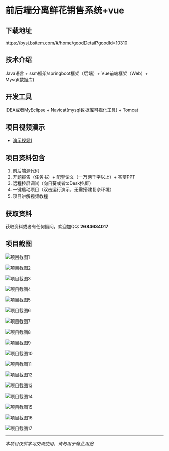 # 前后端分离鲜花销售系统+vue

## 下载地址
https://bysj.bsitem.com/#/home/goodDetail?goodId=10310

## 技术介绍
Java语言 + ssm框架/springboot框架（后端）+ Vue前端框架（Web）+ Mysql(数据库)

## 开发工具
IDEA或者MyEclipse + Navicat(mysql数据库可视化工具) + Tomcat

## 项目视频演示
- [演示视频1](https://graduation-images.oss-cn-beijing.aliyuncs.com/videos/828%E5%A5%97ssm%E5%BD%95%E5%83%8F/10310_ssm153%E5%89%8D%E5%90%8E%E7%AB%AF%E5%88%86%E7%A6%BB%E9%B2%9C%E8%8A%B1%E9%94%80%E5%94%AE%E7%B3%BB%E7%BB%9F%2Bvue%E5%BD%95%E5%83%8F.mp4)

## 项目资料包含
1. 前后端源代码
2. 开题报告（任务书）+ 配套论文（一万两千字以上）+ 答辩PPT
3. 远程控屏调试（向日葵或者toDesk控屏）
4. 一键启动项目（双击运行演示，无需搭建复杂环境）
5. 项目讲解视频教程

## 获取资料
获取资料或者有任何疑问，欢迎加QQ: **2684634017**

## 项目截图
![项目截图1](https://graduation-images.oss-cn-beijing.aliyuncs.com/图片/10310/毕设论坛项目主图.jpg)

![项目截图2](https://graduation-images.oss-cn-beijing.aliyuncs.com/图片/10310/1.png)

![项目截图3](https://graduation-images.oss-cn-beijing.aliyuncs.com/图片/10310/2.png)

![项目截图4](https://graduation-images.oss-cn-beijing.aliyuncs.com/图片/10310/3.png)

![项目截图5](https://graduation-images.oss-cn-beijing.aliyuncs.com/图片/10310/4.png)

![项目截图6](https://graduation-images.oss-cn-beijing.aliyuncs.com/图片/10310/5.png)

![项目截图7](https://graduation-images.oss-cn-beijing.aliyuncs.com/图片/10310/6.png)

![项目截图8](https://graduation-images.oss-cn-beijing.aliyuncs.com/图片/10310/7.png)

![项目截图9](https://graduation-images.oss-cn-beijing.aliyuncs.com/图片/10310/8.png)

![项目截图10](https://graduation-images.oss-cn-beijing.aliyuncs.com/图片/10310/9.png)

![项目截图11](https://graduation-images.oss-cn-beijing.aliyuncs.com/图片/10310/10.png)

![项目截图12](https://graduation-images.oss-cn-beijing.aliyuncs.com/图片/10310/11.png)

![项目截图13](https://graduation-images.oss-cn-beijing.aliyuncs.com/图片/10310/12.png)

![项目截图14](https://graduation-images.oss-cn-beijing.aliyuncs.com/图片/10310/13.png)

![项目截图15](https://graduation-images.oss-cn-beijing.aliyuncs.com/图片/10310/14.png)

![项目截图16](https://graduation-images.oss-cn-beijing.aliyuncs.com/图片/10310/15.png)

![项目截图17](https://graduation-images.oss-cn-beijing.aliyuncs.com/图片/10310/16.png)

---
*本项目仅供学习交流使用，请勿用于商业用途*
